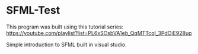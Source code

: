 # SFML-Test
This program was built using this tutorial series: https://youtube.com/playlist?list=PL6xSOsbVA1eb_QqMTTcql_3PdOiE928up

Simple introduction to SFML built in visual studio.
